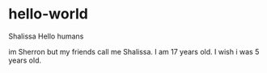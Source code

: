 # hello-world
Shalissa
Hello humans 

im Sherron but my friends call me Shalissa. I am 17 years old.
I wish i was 5 years old. 
